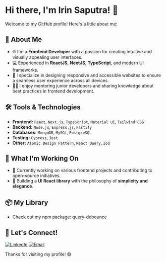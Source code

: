 # Hi there, I'm Irin Saputra! 👋

Welcome to my GitHub profile! Here's a little about me:

## 🚀 About Me
- 🌐 I'm a **Frontend Developer** with a passion for creating intuitive and visually appealing user interfaces.
- 💻 Experienced in **ReactJS**, **NextJS**, **TypeScript**, and modern UI frameworks.
- 🎨 I specialize in designing responsive and accessible websites to ensure a seamless user experience across all devices.
- 🧑‍🏫 I enjoy mentoring junior developers and sharing knowledge about best practices in frontend development.

## 🛠️ Tools & Technologies
- **Frontend:** `React`, `Next.js`, `TypeScript`, `Material UI`, `Tailwind CSS`
- **Backend:** `Node.js`, `Express.js`, `Fastify`
- **Databases:** `MongoDB`, `MySQL`, `PostgreSQL`
- **Testing:** `Cypress`, `Jest`
- **Other:** `Atomic Design Pattern`, `React Query`, `Zod`

## 🌱 What I'm Working On
- 🔨 Currently working on various frontend projects and contributing to open-source initiatives.
- 🚧 Building a **UI React library** with the philosophy of **simplicity and elegance**.

## 📦 My Library
- Check out my npm package: [query-debounce](https://www.npmjs.com/package/query-debounce)

## 🤝 Let's Connect!
<a href="https://www.linkedin.com/in/irin-saputra/"><img src="https://img.shields.io/badge/LinkedIn-Irin%20Saputra-white?logo=linkedin&logoColor=gray" alt="LinkedIn"></a>
<a href="mailto:irin.devstart@gmail.com"><img src="https://img.shields.io/badge/Email-irin.devstart@gmail.com-white?logo=gmail&logoColor=gray" alt="Email"></a>

Thanks for visiting my profile! 😄
